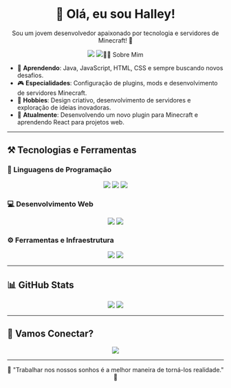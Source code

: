 <h1 align="center">👋 Olá, eu sou Halley!</h1>

<p align="center">
  Sou um jovem desenvolvedor apaixonado por tecnologia e servidores de Minecraft! 🚀
</p>

<p align="center">
  <img src="[invalid url, do not cite] />
  <img src="[invalid url, do not cite] />
  <img src="[invalid url, do not cite] />
</p>

---

## 🧑‍💻 Sobre Mim

- 🌱 **Aprendendo**: Java, JavaScript, HTML, CSS e sempre buscando novos desafios.  
- 🎮 **Especialidades**: Configuração de plugins, mods e desenvolvimento de servidores Minecraft.  
- 🎨 **Hobbies**: Design criativo, desenvolvimento de servidores e exploração de ideias inovadoras.  
- 🔭 **Atualmente**: Desenvolvendo um novo plugin para Minecraft e aprendendo React para projetos web.

---

## ⚒️ Tecnologias e Ferramentas

### 📌 Linguagens de Programação
<p align="center">
  <img src="https://img.shields.io/badge/Java-%23ED8B00.svg?style=flat&logo=openjdk&logoColor=white" />
  <img src="https://img.shields.io/badge/JavaScript-F7DF1E?style=flat&logo=javascript&logoColor=black" />
  <img src="https://img.shields.io/badge/Python-3776AB?style=flat&logo=python&logoColor=white" />
</p>

### 💻 Desenvolvimento Web
<p align="center">
  <img src="https://img.shields.io/badge/HTML5-E34F26?style=flat&logo=html5&logoColor=white" />
  <img src="https://img.shields.io/badge/CSS3-1572B6?style=flat&logo=css3&logoColor=white" />
</p>

### ⚙️ Ferramentas e Infraestrutura
<p align="center">
  <img src="https://img.shields.io/badge/Node.js-6DA55F?style=flat&logo=node.js&logoColor=white" />
  <img src="https://img.shields.io/badge/Pterodactyl-%2320232a.svg?style=flat&logo=pterodactyl&logoColor=white" />
</p>

---

## 📊 GitHub Stats

<p align="center">
  <img src="https://github-readme-stats.vercel.app/api?username=yOstrix&show_icons=true&theme=radical" />
  <img src="https://github-readme-stats.vercel.app/api/top-langs/?username=yOstrix&layout=compact" />
</p>

---

## 🚀 Vamos Conectar?

<p align="center">
  <a href="[invalid url, do not cite] target="_blank">
    <img src="https://img.shields.io/badge/Discord-5865F2?style=for-the-badge&logo=discord&logoColor=white" />
  </a>
</p>

---

<p align="center">
  🌟 "Trabalhar nos nossos sonhos é a melhor maneira de torná-los realidade." 🌟
</p>
